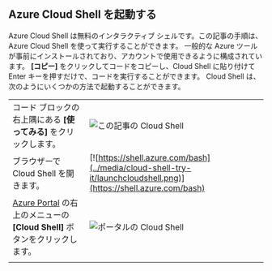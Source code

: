 
## <a name="launch-azure-cloud-shell"></a>Azure Cloud Shell を起動する

Azure Cloud Shell は無料のインタラクティブ シェルです。この記事の手順は、Azure Cloud Shell を使って実行することができます。 一般的な Azure ツールが事前にインストールされており、アカウントで使用できるように構成されています。 **[コピー]** をクリックしてコードをコピーし、Cloud Shell に貼り付けて Enter キーを押すだけで、コードを実行することができます。  Cloud Shell は、次のようにいくつかの方法で起動することができます。

|  |   |
|-----------------------------------------------|---|
| コード ブロックの右上隅にある **[使ってみる]** をクリックします。 | ![この記事の Cloud Shell](../media/cloud-shell-try-it/cli-try-it.png) |
| ブラウザーで Cloud Shell を開きます。 | [![https://shell.azure.com/bash](../media/cloud-shell-try-it/launchcloudshell.png)](https://shell.azure.com/bash) |
| [Azure Portal](https://portal.azure.com) の右上のメニューの **[Cloud Shell]** ボタンをクリックします。 |    ![ポータルの Cloud Shell](../media/cloud-shell-try-it/cloud-shell-menu.png) |
|  |  |

